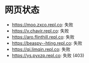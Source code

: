 # 网页状态
- https://moo.zxco.repl.co: 失败
- https://v.chavir.repl.co: 失败
- https://aro.flinthill.repl.co: 失败
- https://beaspy--hting.repl.co: 失败
- https://qi.limqin.repl.co: 失败
- https://ys.pyxzp.repl.co: 失败 (403)
